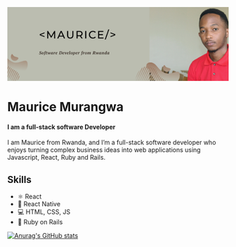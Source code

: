 ![_Maurice__](https://github.com/Morrism1/Morrism1/blob/main/_Maurice__.png)

# Maurice Murangwa
#### I am a full-stack software Developer

I am Maurice from Rwanda, and I’m a full-stack software developer who enjoys turning complex business ideas into web applications using Javascript, React, Ruby and Rails.

## Skills

- ⚛️ React
- 📱 React Native
- 💻 HTML, CSS, JS
- 💎 Ruby on Rails


[![Anurag's GitHub stats](https://github-readme-stats.vercel.app/api?username=Morrism1&count_private=true&show_icons=true&theme=chartreuse-dark)](https://github.com/anuraghazra/github-readme-stats)
